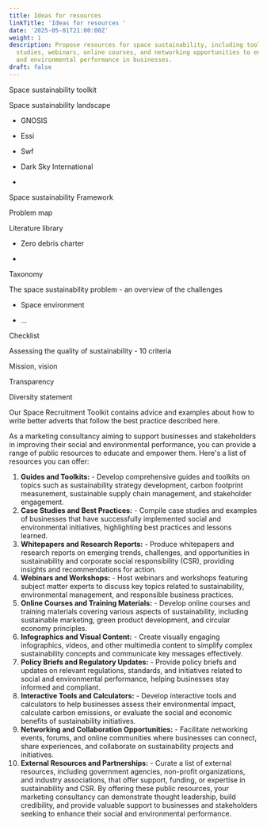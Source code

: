 ```yaml
---
title: Ideas for resources
linkTitle: 'Ideas for resources '
date: '2025-05-01T21:00:00Z'
weight: 1
description: Propose resources for space sustainability, including toolkits, case
  studies, webinars, online courses, and networking opportunities to enhance social
  and environmental performance in businesses.
draft: false
---
```



Space sustainability toolkit

Space sustainability landscape

- GNOSIS

- Essi

- Swf

- Dark Sky International

- 



Space sustainability Framework 

Problem map



Literature library 

- Zero debris charter

- 



Taxonomy 



The space sustainability problem - an overview of the challenges 

- Space environment

- …





Checklist 

Assessing the quality of sustainability - 10 criteria 

Mission, vision 

Transparency 

Diversity statement





Our Space Recruitment Toolkit contains advice and examples about how to write better adverts that follow the best practice described here.





As a marketing consultancy aiming to support businesses and stakeholders in improving their social and environmental performance, you can provide a range of public resources to educate and empower them. Here's a list of resources you can offer:
1. **Guides and Toolkits:**   - Develop comprehensive guides and toolkits on topics such as sustainability strategy development, carbon footprint measurement, sustainable supply chain management, and stakeholder engagement.
2. **Case Studies and Best Practices:**   - Compile case studies and examples of businesses that have successfully implemented social and environmental initiatives, highlighting best practices and lessons learned.
3. **Whitepapers and Research Reports:**   - Produce whitepapers and research reports on emerging trends, challenges, and opportunities in sustainability and corporate social responsibility (CSR), providing insights and recommendations for action.
4. **Webinars and Workshops:**   - Host webinars and workshops featuring subject matter experts to discuss key topics related to sustainability, environmental management, and responsible business practices.
5. **Online Courses and Training Materials:**   - Develop online courses and training materials covering various aspects of sustainability, including sustainable marketing, green product development, and circular economy principles.
6. **Infographics and Visual Content:**   - Create visually engaging infographics, videos, and other multimedia content to simplify complex sustainability concepts and communicate key messages effectively.
7. **Policy Briefs and Regulatory Updates:**   - Provide policy briefs and updates on relevant regulations, standards, and initiatives related to social and environmental performance, helping businesses stay informed and compliant.
8. **Interactive Tools and Calculators:**   - Develop interactive tools and calculators to help businesses assess their environmental impact, calculate carbon emissions, or evaluate the social and economic benefits of sustainability initiatives.
9. **Networking and Collaboration Opportunities:**   - Facilitate networking events, forums, and online communities where businesses can connect, share experiences, and collaborate on sustainability projects and initiatives.
10. **External Resources and Partnerships:**    - Curate a list of external resources, including government agencies, non-profit organizations, and industry associations, that offer support, funding, or expertise in sustainability and CSR.
By offering these public resources, your marketing consultancy can demonstrate thought leadership, build credibility, and provide valuable support to businesses and stakeholders seeking to enhance their social and environmental performance.